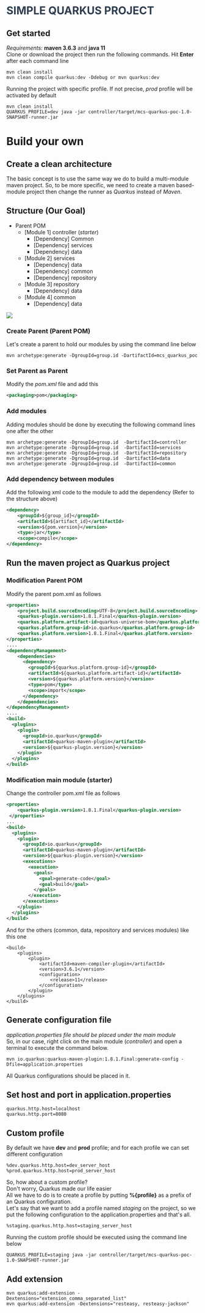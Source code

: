 # <span style="color:#313E50">SIMPLE QUARKUS PROJECT</span>
## Get started
*Requirements:* **maven 3.6.3** and **java 11**   
Clone or download the project then run the following commands. Hit **Enter** after each command line

```
mvn clean install
mvn clean compile quarkus:dev -Ddebug or mvn quarkus:dev
```   
Running the project with specific profile. If not precise, *prod* profile will be activated by default
```
mvn clean install
QUARKUS_PROFILE=dev java -jar controller/target/mcs-quarkus-poc-1.0-SNAPSHOT-runner.jar
```

# Build your own
## Create a clean architecture
The basic concept is to use the same way we do to build a multi-module maven project. So, to be more specific, we need to create a maven based-module project then change the runner as *Quarkus* instead of *Maven*.  

## Structure (Our Goal)
- Parent POM
	- [Module 1] controller (*starter*)
		- [Dependency] Common
		- [Dependency] services
		- [Dependency] data
	- [Module 2] services
		- [Dependency] data
		- [Dependency] common
		- [Dependency] repository
	- [Module 3] repository
		- [Dependency] data
	- [Module 4] common
		- [Dependency] data

![](microservice_structure.png)
### Create Parent (**Parent POM**)
Let's create a parent to hold our modules by using the command line below
```
mvn archetype:generate -DgroupId=group.id -DartifactId=mcs_quarkus_poc
```

### Set Parent as Parent
Modify the *pom.xml* file and add this

```xml
<packaging>pom</packaging>
```

### Add modules
Adding modules should be done by executing the following command lines one after the other
```
mvn archetype:generate -DgroupId=group.id  -DartifactId=controller  
mvn archetype:generate -DgroupId=group.id  -DartifactId=services  
mvn archetype:generate -DgroupId=group.id  -DartifactId=repository  
mvn archetype:generate -DgroupId=group.id  -DartifactId=data  
mvn archetype:generate -DgroupId=group.id  -DartifactId=common  
```

### Add dependency between modules
Add the following xml code to the module to add the dependency (Refer to the structure above)
```xml
<dependency>
	<groupId>${group_id}</groupId>
	<artifactId>${artifact_id}</artifactId>
	<version>${pom.version}</version>
	<type>jar</type>
	<scope>compile</scope>
</dependency>
```

## Run the maven project as Quarkus project
### Modification Parent POM
Modify the parent pom.xml as follows
```xml
<properties>
    <project.build.sourceEncoding>UTF-8</project.build.sourceEncoding>
    <quarkus-plugin.version>1.8.1.Final</quarkus-plugin.version>
    <quarkus.platform.artifact-id>quarkus-universe-bom</quarkus.platform.artifact-id>
    <quarkus.platform.group-id>io.quarkus</quarkus.platform.group-id>
    <quarkus.platform.version>1.8.1.Final</quarkus.platform.version>
</properties>
....
<dependencyManagement>
    <dependencies>
      <dependency>
        <groupId>${quarkus.platform.group-id}</groupId>
        <artifactId>${quarkus.platform.artifact-id}</artifactId>
        <version>${quarkus.platform.version}</version>
        <type>pom</type>
        <scope>import</scope>
      </dependency>
    </dependencies>
</dependencyManagement>
....
<build>
  <plugins>
    <plugin>
      <groupId>io.quarkus</groupId>
      <artifactId>quarkus-maven-plugin</artifactId>
      <version>${quarkus-plugin.version}</version>
    </plugin>
  </plugins>
</build>
```

### Modification main module (starter)
Change the controller pom.xml file as follows
```xml
<properties>
    <quarkus-plugin.version>1.8.1.Final</quarkus-plugin.version>
 </properties>
...
<build>
  <plugins>
    <plugin>
      <groupId>io.quarkus</groupId>
      <artifactId>quarkus-maven-plugin</artifactId>
      <version>${quarkus-plugin.version}</version>
      <executions>
        <execution>
          <goals>
            <goal>generate-code</goal>
            <goal>build</goal>
          </goals>
        </execution>
      </executions>
    </plugin>
  </plugins>
</build>
```

And for the others (common, data, repository and services modules) like this one
```
<build>
    <plugins>
        <plugin>
            <artifactId>maven-compiler-plugin</artifactId>
            <version>3.6.1</version>
            <configuration>
                <release>11</release>
            </configuration>
        </plugin>
    </plugins>
</build>
``` 

## Generate configuration file
*application.properties file should be placed under the main module*  
So, in our case, right click on the main module (*controller*) and open a terminal to execute the command below. 
```
mvn io.quarkus:quarkus-maven-plugin:1.8.1.Final:generate-config -Dfile=application.properties
```

All Quarkus configurations should be placed in it.

## Set host and port in application.properties
```
quarkus.http.host=localhost
quarkus.http.port=8080
```

## Custom profile
By default we have **dev** and **prod** profile; and for each profile we can set different configuration
```
%dev.quarkus.http.host=dev_server_host
%prod.quarkus.http.host=prod_server_host
```
So, how about a custom profile?   
Don't worry, Quarkus made our life easier   
All we have to do is to create a profile by putting **%{profile}** as a prefix of an Quarkus configuration.   
Let's say that we want to add a profile named *staging* on the project, so we put the following configuration to the application.properties and that's all.
```
%staging.quarkus.http.host=staging_server_host
```
Running the custom profile should be executed using the command line below
```
QUARKUS_PROFILE=staging java -jar controller/target/mcs-quarkus-poc-1.0-SNAPSHOT-runner.jar
```
## Add extension
```
mvn quarkus:add-extension -Dextensions="extension_comma_separated_list"
mvn quarkus:add-extension -Dextensions="resteasy, resteasy-jackson"
```
